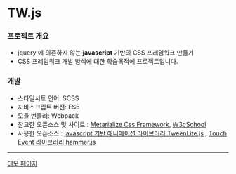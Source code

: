 
# TW.js


### 프로젝트 개요
- jquery 에 의존하지 않는 __javascript__ 기반의 CSS 프레임워크 만들기
- CSS 프레임워크 개발 방식에 대한 학습목적에 프로젝트입니다.


### 개발
- 스타일시트 언어: SCSS
- 자바스크립트 버전: ES5
- 모듈 번들러: Webpack
- 참고한 오픈소스 및 사이트 :  [Metarialize Css Framework](http://materializecss.com/), [W3cSchool](https://www.w3schools.com/)
- 사용한 오픈소스 :  [javascript 기반 애니메이션 라이브러리 TweenLite.js](https://greensock.com/tweenlite) , [Touch Event 라이브러리 hammer.js](http://hammerjs.github.io/)

---

[데모 페이지](https://tawon2137.github.io/TW.js/)
